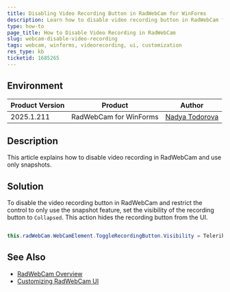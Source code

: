 ```yaml
---
title: Disabling Video Recording Button in RadWebCam for WinForms
description: Learn how to disable video recording button in RadWebCam for WinForms to utilize only the snapshot feature.
type: how-to
page_title: How to Disable Video Recording in RadWebCam
slug: webcam-disable-video-recording
tags: webcam, winforms, videorecording, ui, customization
res_type: kb
ticketid: 1685265
---
```


## Environment

|Product Version|Product|Author|
|----|----|----|
|2025.1.211|RadWebCam for WinForms|[Nadya Todorova](https://www.telerik.com/blogs/author/nadya-karaivanova)|

## Description

This article explains how to disable video recording in RadWebCam and use only snapshots.

## Solution
To disable the video recording button in RadWebCam and restrict the control to only use the snapshot feature, set the visibility of the recording button to `Collapsed`. This action hides the recording button from the UI.

```csharp

this.radWebCam.WebCamElement.ToggleRecordingButton.Visibility = Telerik.WinControls.ElementVisibility.Collapsed;

```

## See Also

- [RadWebCam Overview](https://docs.telerik.com/devtools/winforms/controls/radwebcam/overview)
- [Customizing RadWebCam UI](https://docs.telerik.com/devtools/winforms/controls/radwebcam/customizing-appearance)
